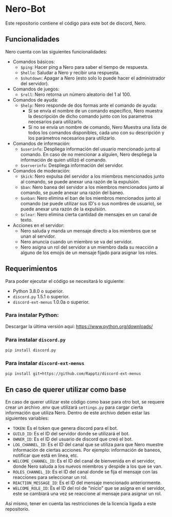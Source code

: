 # **Nero-Bot**
Este repositorio contiene el código para este bot de discord, Nero.
## **Funcionalidades**
Nero cuenta con las siguientes funcionalidades:
- Comandos básicos:
  - `$ping`: Hacer ping a Nero para saber el tiempo de respuesta.
  - `$hello`: Saludar a Nero y recibir una respuesta.
  - `$shutdown`: Apagar a Nero (esto solo lo puede hacer el administrador del servidor).
- Comandos de juegos:
  - `$roll`: Nero retorna un número aleatorio del 1 al 100.
- Comandos de ayuda:
  - `$help`: Nero responde de dos formas ante el comando de ayuda:
    - Si se envía el nombre de un comando específico, Nero muestra la descripción de dicho comando junto con los parametros necesarios para utilizarlo.
    - Si no se envía un nombre de comando, Nero Muestra una lista de todos los comandos disponibles, cada uno con su descripción y los parámetros necesarios para utilizarlo.
- Comandos de información:
    - `$userinfo`: Despliega información del usuario mencionado junto al comando. En caso de no mencionar a alguien, Nero despliega la información de quien utilizó el comando.
    - `$serverinfo`: Despliega información del servidor.
- Comandos de moderación:
    - `$kick`: Nero expulsa del servidor a los miembros mencionados junto al comando, se puede anexar una razón de la expulsión.
    - `$ban`: Nero banea del servidor a los miembros mencionados junto al comando, se puede anexar una razón del baneo.
    - `$unban`: Nero elimina el ban de los miembros mencionados junto al comando (se puede utilizar sus ID's o sus nombres de usuario), se puede anexar una razón de la expulsión.
    - `$clear`: Nero elimina cierta cantidad de mensajes en un canal de texto.
- Acciones en el servidor:
    - Nero saluda y manda un mensaje directo a los miembros que se unan al servidor.
    - Nero anuncia cuando un miembro se va del servidor.
    - Nero asigna un rol del servidor a un miembro dada su reacción a alguno de los emojis de un mensaje fijado para asignar los roles.
## **Requerimientos**
Para poder ejecutar el código se necesitará lo siguiente:
- Python 3.8.0 o superior.
- `discord.py` 1.5.1 o superior.
- `discord-ext-menus` 1.0.0a o superior.

### Para instalar Python:
Descargar la última versión aquí: https://www.python.org/downloads/
### Para instalar `discord.py`
`pip install discord.py`
### Para instalar `discord-ext-menus`
`pip install git+https://github.com/Rapptz/discord-ext-menus`
## **En caso de querer utilizar como base**
En caso de querer utilizar este código como base para otro bot, se requere crear un archivo .env que utilizará `settings.py` para cargar cierta información que utiliza Nero. Dentro de este archivo deben estar las siguientes variables:
  - `TOKEN`: Es el token que genera discord para el bot.
  - `GUILD_ID`: Es el ID del servidor donde se utilizará el bot.
  - `OWNER_ID`: Es el ID del usuario de discord que creó el bot.
  - `LOG_CHANNEL_ID`: Es el ID del canal que se utiliza para que Nero muestre información de ciertas acciones. Por ejemplo: información de baneos, notificar que está en línea, etc.
  - `WELCOME_CHANNEL_ID`: Es el ID del canal de bienvenida en el servidor, donde Nero saluda a los nuevos miembros y despide a los que se van.
  - `ROLES_CHANNEL_ID`: Es el ID del canal donde se fija el mensaje con las reacciones para seleccionar un rol.
  - `REACTION_MESSAGE_ID`: Es el ID del mensaje mencionado anteriormente.
  - `WELCOME_ROLE_ID`: Es el ID del rol de "inicio" que se asigna en el servidor, este se cambiará una vez se reaccione al mensaje para asignar un rol.

  Así mismo, tener en cuenta las restricciones de la licencia ligada a este repositorio.